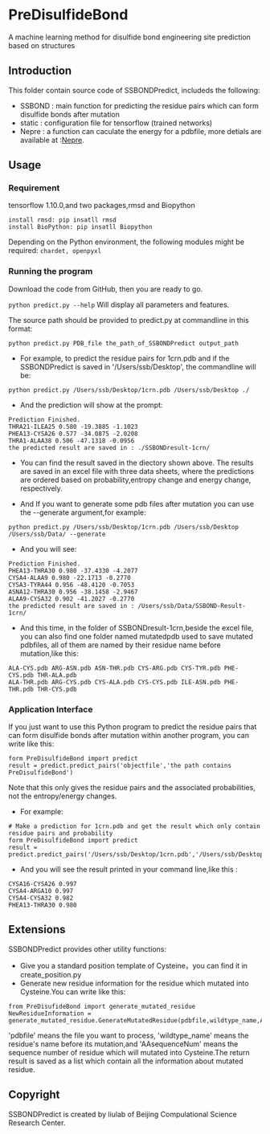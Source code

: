 # PreDisulfideBond
A machine learning method for disulfide bond engineering site prediction based on structures

## Introduction
This folder contain source code of SSBONDPredict, includeds the following:

* SSBOND : main function for predicting the residue pairs which can form disulfide bonds after mutation
* static : configuration file for tensorflow (trained networks)
* Nepre  : a function can caculate the energy for a pdbfile, more detials are available at :[Nepre](https://github.com/gao666999/Nepre-Potential).

## Usage

### Requirement
tensorflow 1.10.0,and two packages,rmsd and Biopython
```
install rmsd: pip insatll rmsd   
install BioPython: pip insatll Biopython
```
Depending on the Python environment, the following modules might be required:
``` chardet, openpyxl ```
### Running the program
Download the code from GitHub, then you are ready to go.

```python predict.py --help```
Will display all parameters and features. 

The source path should be provided to predict.py at commandline in this format:

```
python predict.py PDB_file the_path_of_SSBONDPredict output_path
```

* For example, to predict the residue pairs for 1crn.pdb and if the SSBONDPredict is saved in '/Users/ssb/Desktop', the commandline will be:

```
python predict.py /Users/ssb/Desktop/1crn.pdb /Users/ssb/Desktop ./
```
* And the prediction will show at the prompt:
```
Prediction Finished.
THRA21-ILEA25 0.580 -19.3885 -1.1023
PHEA13-CYSA26 0.577 -34.0875 -2.0208
THRA1-ALAA38 0.506 -47.1318 -0.0956
the predicted result are saved in : ./SSBONDresult-1crn/
```
* You can find the result saved in the diectory shown above. The results are saved in an excel file with three data sheets, where the predictions are ordered based on probability,entropy change and energy change, respectively.

* And If you want to generate some pdb files after mutation you can use the --generate argument,for example:
```
python predict.py /Users/ssb/Desktop/1crn.pdb /Users/ssb/Desktop /Users/ssb/Data/ --generate
```
* And you will see:
```
Prediction Finished.
PHEA13-THRA30 0.980 -37.4330 -4.2077
CYSA4-ALAA9 0.980 -22.1713 -0.2770
CYSA3-TYRA44 0.956 -48.4120 -0.7053
ASNA12-THRA30 0.956 -38.1458 -2.9467
ALAA9-CYSA32 0.902 -41.2027 -0.2770
the predicted result are saved in : /Users/ssb/Data/SSBOND-Result-1crn/
```
* And this time, in the folder of SSBONDresult-1crn,beside the excel file, you can also find one folder named mutatedpdb used to save mutated pdbfiles, all of them are named by their residue name before mutation,like this:
```
ALA-CYS.pdb ARG-ASN.pdb ASN-THR.pdb CYS-ARG.pdb CYS-TYR.pdb PHE-CYS.pdb THR-ALA.pdb
ALA-THR.pdb ARG-CYS.pdb CYS-ALA.pdb CYS-CYS.pdb ILE-ASN.pdb PHE-THR.pdb THR-CYS.pdb
```

### Application Interface
If you just want to use this Python program to predict the residue pairs that can form disulfide bonds after mutation within another program, you can write like this:
```
form PreDisulfideBond import predict
result = predict.predict_pairs('objectfile','the path contains PreDisulfideBond')
```
Note that this only gives the residue pairs and the associated probabilities, not the entropy/energy changes.

* For example:
```
# Make a prediction for 1crn.pdb and get the result which only contain residue pairs and probability
form PreDisulfideBond import predict
result = predict.predict_pairs('/Users/ssb/Desktop/1crn.pdb','/Users/ssb/Desktop')
```
* And you will see the result printed in your command line,like this :
```
CYSA16-CYSA26 0.997
CYSA4-ARGA10 0.997
CYSA4-CYSA32 0.982
PHEA13-THRA30 0.980
```
## Extensions
SSBONDPredict provides other utility functions:
* Give you a standard position template of Cysteine，you can find it in create_position.py
* Generate new residue information for the residue which mutated into Cysteine.You can  write like this:
```
from PreDisufideBond import generate_mutated_residue
NewResidueInformation = generate_mutated_residue.GenerateMutatedResidue(pdbfile,wildtype_name,AAsequenceNum,chainid)
```
'pdbfile' means the file you want to process, 'wildtype_name' means the residue's name before its mutation,and 'AAsequenceNum' means the sequence number of residue which will mutated into Cysteine.The return result is saved as a list which contain all the information about mutated residue.

## Copyright
SSBONDPredict is created by liulab of Beijing Compulational Science Research Center.



